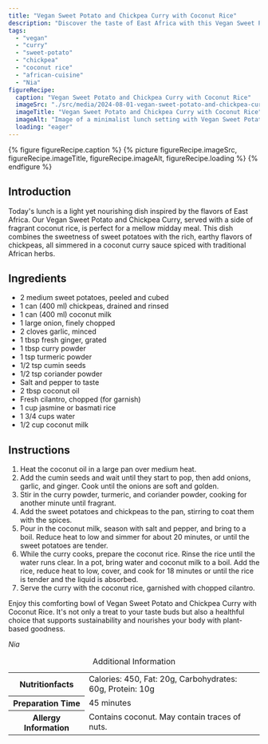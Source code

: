 ```yaml
---
title: "Vegan Sweet Potato and Chickpea Curry with Coconut Rice"
description: "Discover the taste of East Africa with this Vegan Sweet Potato and Chickpea Curry served with fragrant Coconut Rice. A perfect blend for a nutritious lunch."
tags:
  - "vegan"
  - "curry"
  - "sweet-potato"
  - "chickpea"
  - "coconut rice"
  - "african-cuisine"
  - "Nia"
figureRecipe: 
  caption: "Vegan Sweet Potato and Chickpea Curry with Coconut Rice"
  imageSrc: "./src/media/2024-08-01-vegan-sweet-potato-and-chickpea-curry-with-coconut-rice-4168.png"
  imageTitle: "Vegan Sweet Potato and Chickpea Curry with Coconut Rice"
  imageAlt: "Image of a minimalist lunch setting with Vegan Sweet Potato and Chickpea Curry alongside Coconut Rice, accented by fresh cilantro and elegant utensils, under soft, natural light."
  loading: "eager"
---
```


{% figure figureRecipe.caption %}
{% picture figureRecipe.imageSrc, figureRecipe.imageTitle, figureRecipe.imageAlt, figureRecipe.loading %}
{% endfigure %}

## Introduction

Today's lunch is a light yet nourishing dish inspired by the flavors of East Africa. Our Vegan Sweet Potato and Chickpea Curry, served with a side of fragrant coconut rice, is perfect for a mellow midday meal. This dish combines the sweetness of sweet potatoes with the rich, earthy flavors of chickpeas, all simmered in a coconut curry sauce spiced with traditional African herbs.

## Ingredients

- 2 medium sweet potatoes, peeled and cubed
- 1 can (400 ml) chickpeas, drained and rinsed
- 1 can (400 ml) coconut milk
- 1 large onion, finely chopped
- 2 cloves garlic, minced
- 1 tbsp fresh ginger, grated
- 1 tbsp curry powder
- 1 tsp turmeric powder
- 1/2 tsp cumin seeds
- 1/2 tsp coriander powder
- Salt and pepper to taste
- 2 tbsp coconut oil
- Fresh cilantro, chopped (for garnish)
- 1 cup jasmine or basmati rice
- 1 3/4 cups water
- 1/2 cup coconut milk

## Instructions

1. Heat the coconut oil in a large pan over medium heat.
2. Add the cumin seeds and wait until they start to pop, then add onions, garlic, and ginger. Cook until the onions are soft and golden.
3. Stir in the curry powder, turmeric, and coriander powder, cooking for another minute until fragrant.
4. Add the sweet potatoes and chickpeas to the pan, stirring to coat them with the spices.
5. Pour in the coconut milk, season with salt and pepper, and bring to a boil. Reduce heat to low and simmer for about 20 minutes, or until the sweet potatoes are tender.
6. While the curry cooks, prepare the coconut rice. Rinse the rice until the water runs clear. In a pot, bring water and coconut milk to a boil. Add the rice, reduce heat to low, cover, and cook for 18 minutes or until the rice is tender and the liquid is absorbed.
7. Serve the curry with the coconut rice, garnished with chopped cilantro.

Enjoy this comforting bowl of Vegan Sweet Potato and Chickpea Curry with Coconut Rice. It's not only a treat to your taste buds but also a healthful choice that supports sustainability and nourishes your body with plant-based goodness.

*Nia*

<table><caption class='sr-only'>Additional Information</caption><tr><th>Nutritionfacts</th><td>Calories: 450, Fat: 20g, Carbohydrates: 60g, Protein: 10g&nbsp;</td></tr><tr><th>Preparation Time</th><td>45 minutes&nbsp;</td></tr><tr><th>Allergy Information</th><td>Contains coconut. May contain traces of nuts.&nbsp;</td></tr></table>

